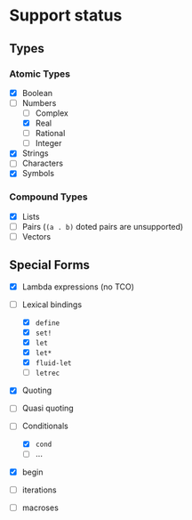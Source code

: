 # Support status
## Types
### Atomic Types
- [x] Boolean
- [ ] Numbers
  * [ ] Complex
  * [x] Real
  * [ ] Rational
  * [ ] Integer
- [x] Strings
- [ ] Characters
- [x] Symbols
### Compound Types
- [x] Lists
- [ ] Pairs (`(a . b)` doted pairs are unsupported)
- [ ] Vectors
## Special Forms
- [x] Lambda expressions (no TCO)
- [ ] Lexical bindings
  * [x] `define`
  * [x] `set!`
  * [x] `let`
  * [x] `let*`
  * [x] `fluid-let`
  * [ ] `letrec`
- [x] Quoting
- [ ] Quasi quoting
- [ ] Conditionals
  * [x] `cond`
  * [ ] ...
- [x] begin
- [ ] iterations
- [ ] macroses



